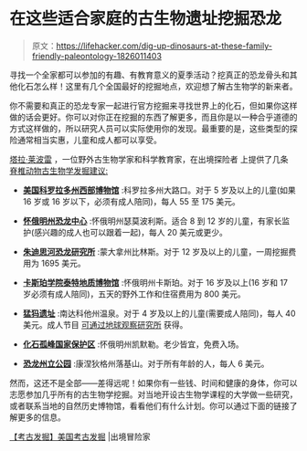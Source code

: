 # 在这些适合家庭的古生物遗址挖掘恐龙

> 原文：<https://lifehacker.com/dig-up-dinosaurs-at-these-family-friendly-paleontology-1826011403>

寻找一个全家都可以参加的有趣、有教育意义的夏季活动？挖真正的恐龙骨头和其他化石怎么样！这里有几个全国最好的挖掘地点，欢迎想了解古生物学的新来者。



你不需要和真正的恐龙专家一起进行官方挖掘来寻找世界上的化石，但如果你这样做的话会更好。你可以对你正在挖掘的东西了解更多，而且你是以一种合乎道德的方式这样做的，所以研究人员可以实际使用你的发现。最重要的是，这些类型的探险通常相当实惠，儿童和成人都可以享受。

[塔拉·莱波雷](https://twitter.com/taorminalepore?lang=en) ，一位野外古生物学家和科学教育家，在出境探险者 上提供了几条 [脊椎动物古生物学发掘建议:](http://outboundadventurer.com/paleontology-digs-united-states/)

*   [**美国科罗拉多州西部博物馆**](https://museumofwesternco.com/things-to-do/category/expeditions/) :科罗拉多州大路口。对于 5 岁及以上的儿童(如果 16 岁或 16 岁以下，必须有成人陪同)，每人 55 至 175 美元。

*   [**怀俄明州恐龙中心**](http://www.wyodino.org/#Activities-Programs) :怀俄明州瑟莫波利斯。适合 8 到 12 岁的儿童，有家长监护(感兴趣的成人也可以跟着一起)，每人 20 美元或更少。

*   [**朱迪思河恐龙研究所**](http://www.montanadinosaurdigs.com/want-to-join/) :蒙大拿州比林斯。对于 12 岁及以上的儿童，一周挖掘费用为 1695 美元。

*   [**卡斯珀学院泰特地质博物馆**](https://www.caspercollege.edu/tate-geological-museum/events/digs) :怀俄明州卡斯珀。对于 16 岁及以上(16 岁和 17 岁必须有成人陪同)，五天的野外工作和住宿费用为 800 美元。

*   [**猛犸遗址**](http://www.mammothsite.org/) :南达科他州温泉。对于 4 岁及以上的儿童(需要成人陪同)，每人 40 美元。成人节目 [可通过地球观察研究所](http://earthwatch.org/expeditions/mammoth-graveyard-in-south-dakota) 获得。

*   [**化石孤峰国家保护区**](https://www.nps.gov/fobu/learn/kidsyouth/index.htm) :怀俄明州凯默勒。老少皆宜，免费入场。

*   [**恐龙州立公园**](http://www.dinosaurstatepark.org/) :康涅狄格州落基山。对于所有年龄的人，每人 6 美元。

然而，这还不是全部——差得远呢！如果你有一些钱、时间和健康的身体，你可以志愿参加几乎所有的古生物学挖掘。对当地开设古生物学课程的大学做一些研究，或者联系当地的自然历史博物馆，看看他们有什么计划。你可以通过下面的链接了解更多的信息。

[【考古发掘】美国考古发掘](http://outboundadventurer.com/paleontology-digs-united-states/) |出境冒险家